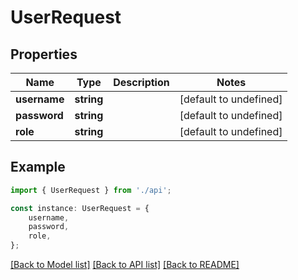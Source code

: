 # UserRequest


## Properties

Name | Type | Description | Notes
------------ | ------------- | ------------- | -------------
**username** | **string** |  | [default to undefined]
**password** | **string** |  | [default to undefined]
**role** | **string** |  | [default to undefined]

## Example

```typescript
import { UserRequest } from './api';

const instance: UserRequest = {
    username,
    password,
    role,
};
```

[[Back to Model list]](../README.md#documentation-for-models) [[Back to API list]](../README.md#documentation-for-api-endpoints) [[Back to README]](../README.md)
